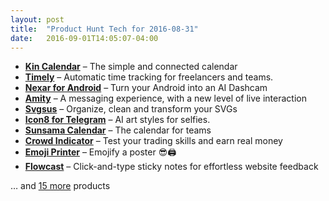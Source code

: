 ```yaml
---
layout: post
title:  "Product Hunt Tech for 2016-08-31"
date:   2016-09-01T14:05:07-04:00
---
```


* **[Kin Calendar](https://www.producthunt.com/tech/kin-calendar-2?utm_campaign=producthunt-api&utm_medium=api&utm_source=Application%3A+Daily+Digest+RSS+%28ID%3A+3202%29)** – The simple and connected calendar
* **[Timely](https://www.producthunt.com/tech/timely-6?utm_campaign=producthunt-api&utm_medium=api&utm_source=Application%3A+Daily+Digest+RSS+%28ID%3A+3202%29)** – Automatic time tracking for freelancers and teams.
* **[Nexar for Android](https://www.producthunt.com/tech/nexar-for-android?utm_campaign=producthunt-api&utm_medium=api&utm_source=Application%3A+Daily+Digest+RSS+%28ID%3A+3202%29)** – Turn your Android into an AI Dashcam
* **[Amity](https://www.producthunt.com/tech/amity-2?utm_campaign=producthunt-api&utm_medium=api&utm_source=Application%3A+Daily+Digest+RSS+%28ID%3A+3202%29)** – A messaging experience, with a new level of live interaction
* **[Svgsus](https://www.producthunt.com/tech/svgsus-2?utm_campaign=producthunt-api&utm_medium=api&utm_source=Application%3A+Daily+Digest+RSS+%28ID%3A+3202%29)** – Organize, clean and transform your SVGs
* **[Icon8 for Telegram](https://www.producthunt.com/tech/icon8-for-telegram?utm_campaign=producthunt-api&utm_medium=api&utm_source=Application%3A+Daily+Digest+RSS+%28ID%3A+3202%29)** – AI art styles for selfies.
* **[Sunsama Calendar](https://www.producthunt.com/tech/sunsama-calendar?utm_campaign=producthunt-api&utm_medium=api&utm_source=Application%3A+Daily+Digest+RSS+%28ID%3A+3202%29)** – The calendar for teams
* **[Crowd Indicator](https://www.producthunt.com/tech/crowd-indicator?utm_campaign=producthunt-api&utm_medium=api&utm_source=Application%3A+Daily+Digest+RSS+%28ID%3A+3202%29)** – Test your trading skills and earn real money
* **[Emoji Printer](https://www.producthunt.com/tech/emoji-printer?utm_campaign=producthunt-api&utm_medium=api&utm_source=Application%3A+Daily+Digest+RSS+%28ID%3A+3202%29)** – Emojify a poster 😎🖨
* **[Flowcast](https://www.producthunt.com/tech/flowcast?utm_campaign=producthunt-api&utm_medium=api&utm_source=Application%3A+Daily+Digest+RSS+%28ID%3A+3202%29)** – Click-and-type sticky notes for effortless website feedback

… and [15 more](https://www.producthunt.com/tech) products